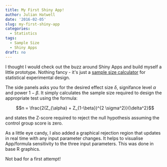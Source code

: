 ```yaml
---
title: My First Shiny App!
author: Julian Hatwell
date: '2016-02-05'
slug: my-first-shiny-app
categories:
  - Statistics
tags:
  - Sample Size
  - Shiny Apps
draft: no
---
```


I thought I would check out the buzz around Shiny Apps and build myself a little prototype. Nothing fancy - it's just a [sample size calculator](https://julianhatwell.shinyapps.io/SampleSizeCalculator/) for statistical experimental design.

The side panels asks you for the desired effect size $\delta$, signifance level $\alpha$ and power $1 - \beta$. It simply calculates the sample size required to design the appropriate test using the formula:

$$n = \frac{2(Z_{\alpha} + Z_{1-\beta})^{2 \sigma^2}}{\delta^2}$$

and states the Z-score required to reject the null hypothesis assuming the control group score is zero. 

As a little eye candy, I also added a graphical rejection region that updates in real time with any input parameter changes. It helps to visualise App/formula sensitivity to the three input parameters. This was done in base R graphics.

Not bad for a first attempt!